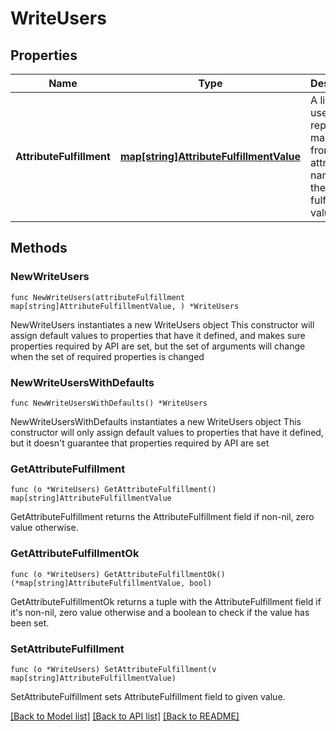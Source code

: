 # WriteUsers

## Properties

Name | Type | Description | Notes
------------ | ------------- | ------------- | -------------
**AttributeFulfillment** | [**map[string]AttributeFulfillmentValue**](AttributeFulfillmentValue.md) | A list of user repository mappings from attribute names to their fulfillment values. | 

## Methods

### NewWriteUsers

`func NewWriteUsers(attributeFulfillment map[string]AttributeFulfillmentValue, ) *WriteUsers`

NewWriteUsers instantiates a new WriteUsers object
This constructor will assign default values to properties that have it defined,
and makes sure properties required by API are set, but the set of arguments
will change when the set of required properties is changed

### NewWriteUsersWithDefaults

`func NewWriteUsersWithDefaults() *WriteUsers`

NewWriteUsersWithDefaults instantiates a new WriteUsers object
This constructor will only assign default values to properties that have it defined,
but it doesn't guarantee that properties required by API are set

### GetAttributeFulfillment

`func (o *WriteUsers) GetAttributeFulfillment() map[string]AttributeFulfillmentValue`

GetAttributeFulfillment returns the AttributeFulfillment field if non-nil, zero value otherwise.

### GetAttributeFulfillmentOk

`func (o *WriteUsers) GetAttributeFulfillmentOk() (*map[string]AttributeFulfillmentValue, bool)`

GetAttributeFulfillmentOk returns a tuple with the AttributeFulfillment field if it's non-nil, zero value otherwise
and a boolean to check if the value has been set.

### SetAttributeFulfillment

`func (o *WriteUsers) SetAttributeFulfillment(v map[string]AttributeFulfillmentValue)`

SetAttributeFulfillment sets AttributeFulfillment field to given value.



[[Back to Model list]](../README.md#documentation-for-models) [[Back to API list]](../README.md#documentation-for-api-endpoints) [[Back to README]](../README.md)



